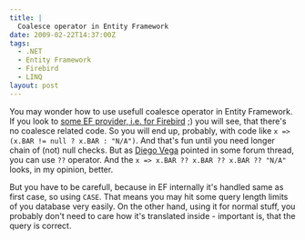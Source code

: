 ```yaml
---
title: |
  Coalesce operator in Entity Framework
date: 2009-02-22T14:37:00Z
tags:
  - .NET
  - Entity Framework
  - Firebird
  - LINQ
layout: post
---
```

You may wonder how to use usefull coalesce operator in Entity Framework. If you look to [some EF provider, i.e. for Firebird][1] ;) you will see, that there's no coalesce related code. So you will end up, probably, with code like `x => (x.BAR != null ? x.BAR : "N/A")`. And that's fun until you need longer chain of (not) null checks. But as [Diego Vega][2] pointed in some forum thread, you can use `??` operator. And the `x => x.BAR ?? x.BAR ?? x.BAR ?? "N/A"` looks, in my opinion, better.

But you have to be carefull, because in EF internally it's handled same as first case, so using `CASE`. That means you may hit some query length limits of you database very easily. On the other hand, using it for normal stuff, you probably don't need to care how it's translated inside - important is, that the query is correct.

[1]: http://firebird.svn.sourceforge.net/viewvc/firebird/NETProvider/trunk/NETProvider/source/FirebirdSql/Data/Entity/
[2]: http://blogs.msdn.com/diego/